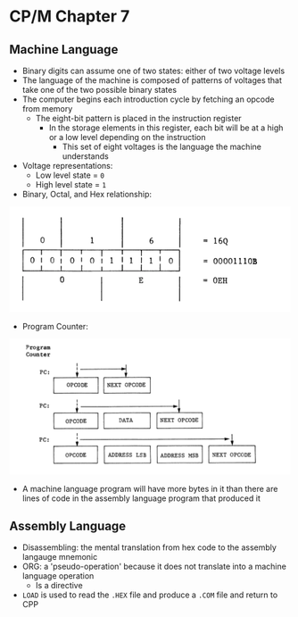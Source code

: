 # CP/M Chapter 7

## Machine Language
- Binary digits can assume one of two states: either of two voltage levels
- The language of the machine is composed of patterns of voltages that take one of the two possible binary states
- The computer begins each introduction cycle by fetching an opcode from memory
    - The eight-bit pattern is placed in the instruction register
        - In the storage elements in this register, each bit will be at a high or a low level depending on the instruction
            - This set of eight voltages is the language the machine understands
- Voltage representations:
    - Low level state = `0`
    - High level state = `1`
- Binary, Octal, and Hex relationship:

<img src="../Media/binaryoctal.png" alt="binary and octal image">

- Program Counter:

<img src="../Media/programcounter.png">

- A machine language program will have more bytes in it than there are lines of code in the assembly language program that produced it

## Assembly Language
- Disassembling: the mental translation from hex code to the assembly langauge mnemonic 
- ORG: a 'pseudo-operation' because it does not translate into a machine language operation
    - Is a directive
- `LOAD` is used to read the `.HEX` file and produce a `.COM` file and return to CPP

